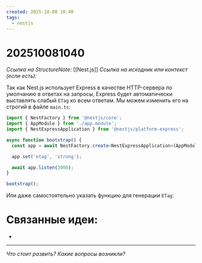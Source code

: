 ```yaml
---
created: 2025-10-08 10:40
tags:
  - nestjs
---
```

# 202510081040
*Ссылка на StructureNote:* [[Nest.js]]
*Ссылка на исходник или контекст (если есть):* 

Так как Nest.js использует Express в качестве HTTP-сервера по умолчанию в ответах на запросы, Express будет автоматически выставлять слабый `ETag` ко всем ответам. Мы можем изменить его на строгий в файле `main.ts`:

```ts
import { NestFactory } from '@nestjs/core';
import { AppModule } from './app.module';
import { NestExpressApplication } from '@nestjs/platform-express';

async function bootstrap() {
  const app = await NestFactory.create<NestExpressApplication>(AppModule);

  app.set('etag', 'strong');

  await app.listen(3000);
}

bootstrap();
```
Или даже самостоятельно указать функцию для генерации `ETag`:
# Связанные идеи:
* 
---

*Что стоит развить? Какие вопросы возникли?*